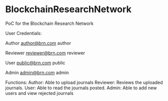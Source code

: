 # BlockchainResearchNetwork

PoC for the Blockchain Research Network


User Credentials: 

Author
author@brn.com
author

Reviewer
reviewer@brn.com
reviewer

User
public@brn.com
public

Admin
admin@brn.com
admin

Functions:
Author: Able to upload journals
Reviewer: Reviews the uploaded journals.
User: Able to read the journals posted. 
Admin: Able to add new users and view rejected journals
